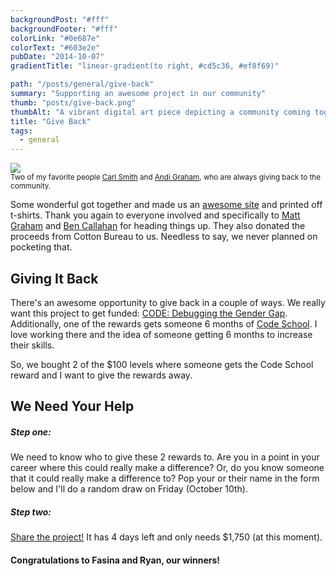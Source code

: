 ```yaml
---
backgroundPost: "#fff"
backgroundFooter: "#fff"
colorLink: "#0e687e"
colorText: "#603e2e"
pubDate: "2014-10-07"
gradientTitle: "linear-gradient(to right, #cd5c36, #ef8f69)"

path: "/posts/general/give-back"
summary: "Supporting an awesome project in our community"
thumb: "posts/give-back.png"
thumbAlt: "A vibrant digital art piece depicting a community coming together to give back, with volunteers of all ages and backgrounds working together to support those in need. The scene is set in a bustling city, with people handing out food and supplies to those who are less fortunate. The composition is rich in detail, showcasing the diversity and unity of the volunteers, as well as the recipients of their kindness. The color palette is warm and inviting, and the lighting is soft and diffused, evoking a sense of hope and compassion. The viewer is immersed in the scene, with eye-level perspective drawing them into the heart of the action. This artwork serves as a powerful reminder of the importance of giving back and the positive impact it can have on our communities --v 5 --ar 3:2"
title: "Give Back"
tags:
  - general
---
```


![](/posts/general/give-back/give-back.jpg)  
<small>Two of my favorite people [Carl Smith](https://twitter.com/carlsmith) and [Andi Graham](https://twitter.com/andigrahambsd), who are always giving back to the community.</small>

Some wonderful got together and made us an [awesome site](http://frontendthanks.com) and printed off t-shirts. Thank you again to everyone involved and specifically to [Matt Graham](https://twitter.com/michigangraham) and [Ben Callahan](https://twitter.com/bencallahan) for heading things up. They also donated the proceeds from Cotton Bureau to us. Needless to say, we never planned on pocketing that.

## Giving It Back

There's an awesome opportunity to give back in a couple of ways. We really want this project to get funded: [CODE: Debugging the Gender Gap](https://www.indiegogo.com/projects/code-debugging-the-gender-gap). Additionally, one of the rewards gets someone 6 months of [Code School](http:codeschool.com). I love working there and the idea of someone getting 6 months to increase their skills.

So, we bought 2 of the \$100 levels where someone gets the Code School reward and I want to give the rewards away.

## We Need Your Help

##### Step one:

We need to know who to give these 2 rewards to. Are you in a point in your career where this could really make a difference? Or, do you know someone that it could really make a difference to? Pop your or their name in the form below and I'll do a random draw on Friday (October 10th).

##### Step two:

[Share the project!](https://www.indiegogo.com/projects/code-debugging-the-gender-gap) It has 4 days left and only needs \$1,750 (at this moment).

#### Congratulations to Fasina and Ryan, our winners!
